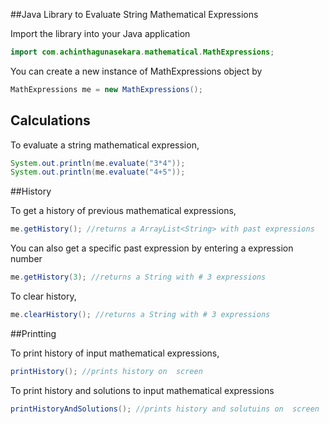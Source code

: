 ##Java Library to Evaluate String Mathematical Expressions

Import the library into your Java application

```Java
import com.achinthagunasekara.mathematical.MathExpressions;
```

You can create a new instance of MathExpressions object by

```java
MathExpressions me = new MathExpressions();
```

## Calculations

To evaluate a string mathematical expression,

```java
System.out.println(me.evaluate("3*4"));
System.out.println(me.evaluate("4+5"));
```

##History

To get a history of previous mathematical expressions,

```java
me.getHistory(); //returns a ArrayList<String> with past expressions
```

You can also get a specific past expression by entering a expression number

```java
me.getHistory(3); //returns a String with # 3 expressions
```

To clear history,

```java
me.clearHistory(); //returns a String with # 3 expressions
```

##Printting

To print history of input mathematical expressions,

```java
printHistory(); //prints history on  screen
```

To print history and solutions to input mathematical expressions

```java
printHistoryAndSolutions(); //prints history and solutuins on  screen
```
